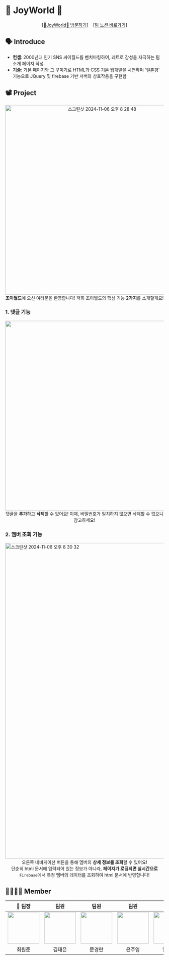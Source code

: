 # 🥳 JoyWorld 🎉

<div align="center">
    <a target="_blank" href="https://revengersy.github.io/mini_psyworld/">[🥳JoyWorld🎉 방문하기]</a> &nbsp;&nbsp; <a target="_blank" href="https://teamsparta.notion.site/JoyWorld-1332dc3ef51480b087dadbe0fc784849">[팀 노션 바로가기]</a>
    
</div>

## 🗣️ Introduce
- **컨셉**: 2000년대 인기 SNS 싸이월드를 벤치마킹하여, 레트로 감성을 자극하는 팀 소개 페이지 작성.
- **기술**: 기본 페이지와 그 꾸미기로 HTML과 CSS 기본 웹개발을 시연하며 ‘일촌평’ 기능으로 JQuery 및 firebase 기반 서버와 상호작용을 구현함

## 📽 Project

<div align="center">
    <img width="600" alt="스크린샷 2024-11-06 오후 8 28 48" src="https://github.com/user-attachments/assets/f18012a5-15a7-4778-bf8b-175069b0952c">    
</div>

<div align="center">
<span><strong>조이월드</strong>에 오신 여러분을 환영합니다! 저희 조이월드의 핵심 기능 <strong>2가지</strong>를 소개할게요!</span>
</div>

### 1. 댓글 기능

<div align="center">
    <img width="600" src="https://github.com/user-attachments/assets/241b2a1f-46af-4f60-a255-1d36adf6c1b8">
</div>

<div align="center">
    <span>댓글을 <strong>추가</strong>하고 <strong>삭제</strong>할 수 있어요! 이때, 비밀번호가 일치하지 않으면 삭제할 수 없으니 참고하세요!</span>
</div>


### 2. 멤버 조회 기능

<img width="1000" alt="스크린샷 2024-11-06 오후 8 30 32" src="https://github.com/user-attachments/assets/8aa7b8ac-7d3b-4a53-ac92-7179eff12567">
<div align="center">
    <span>오른쪽 네비게이션 버튼을 통해 멤버의 <strong>상세 정보를 조회</strong>할 수 있어요!</span>
</div>
<div align="center">
    단순히 html 문서에 입력되어 있는 정보가 아니라, <strong>페이지가 로딩되면 실시간으로</strong> <code>Firebase</code>에서 특정 멤버의 데이터를 조회하여 html 문서에 반영합니다!
</div>

## 👨‍👨‍👦‍👦 Member

<table align="center">
    <thead>
        <tr>
            <th>👑 팀장</th>
            <th>팀원</th>
            <th>팀원</th>
            <th>팀원</th>
            <th>팀원</th>
        </tr>
    </thead>
    <tbody>
        <tr>
            <td align="center"><a href="https://github.com/Revengersy"><img src="https://github.com/Revengersy.png" width="100px;" alt=""/></a></td>
            <td align="center"><a href="https://github.com/ant-on-grass"><img src="https://github.com/ant-on-grass.png" width="100px;" alt=""/></a></td>
            <td align="center"><a href="https://github.com/KyeongranMun"><img src="https://github.com/KyeongranMun.png" width="100px;" alt=""/></a></td>
            <td align="center"><a href="https://github.com/ju-young0"><img src="https://github.com/ju-young0.png" width="100px;" alt=""/></a></td>
            <td align="center"><a href="https://github.com/yeongbinim"><img src="https://github.com/yeongbinim.png" width="100px;" alt=""/></a></td>
        </tr>
        <tr>
            <td align="center">최원준</td>
            <td align="center">김태은</td>
            <td align="center">문경란</td>
            <td align="center">윤주영</td>
            <td align="center">임영빈</td>
        </tr>
    </tbody>
</table>
